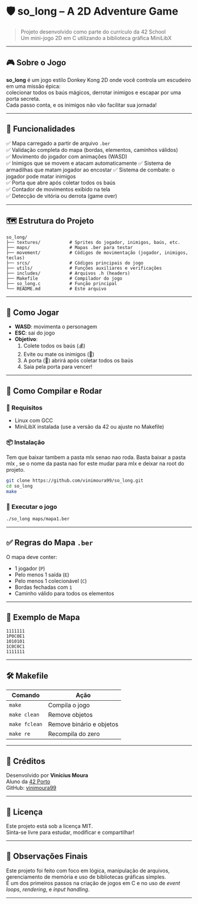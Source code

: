 # 🛡️ so_long – A 2D Adventure Game

> Projeto desenvolvido como parte do currículo da 42 School  
> Um mini-jogo 2D em C utilizando a biblioteca gráfica MiniLibX

---

## 🎮 Sobre o Jogo

**so_long** é um jogo estilo Donkey Kong 2D onde você controla um escudeiro em uma missão épica:  
colecionar todos os baús mágicos, derrotar inimigos e escapar por uma porta secreta.  
Cada passo conta, e os inimigos não vão facilitar sua jornada!

---

## 🧩 Funcionalidades

✅ Mapa carregado a partir de arquivo `.ber`  
✅ Validação completa do mapa (bordas, elementos, caminhos válidos)  
✅ Movimento do jogador com animações (WASD)  
✅ Inimigos que se movem e atacam automaticamente 
✅ Sistema de armadilhas que matam jogador ao encostar 
✅ Sistema de combate: o jogador pode matar inimigos  
✅ Porta que abre após coletar todos os baús  
✅ Contador de movimentos exibido na tela  
✅ Detecção de vitória ou derrota (game over)

---

## 🗺️ Estrutura do Projeto

```
so_long/
├── textures/           # Sprites do jogador, inimigos, baús, etc.
├── maps/               # Mapas .ber para testar
├── movement/           # Códigos de movimentação (jogador, inimigos, teclas)
├── srcs/               # Códigos principais do jogo
├── utils/              # Funções auxiliares e verificações
├── includes/           # Arquivos .h (headers)
├── Makefile            # Compilador do jogo
├── so_long.c           # Função principal
└── README.md           # Este arquivo
```

---

## 🧠 Como Jogar

- **WASD**: movimenta o personagem
- **ESC**: sai do jogo
- **Objetivo**:  
  1. Colete todos os baús (💰)  
  2. Evite ou mate os inimigos (👾)  
  3. A porta (🚪) abrirá após coletar todos os baús  
  4. Saia pela porta para vencer!

---

## 🏁 Como Compilar e Rodar

### 🔧 Requisitos

- Linux com GCC
- MiniLibX instalada (use a versão da 42 ou ajuste no Makefile)

### 📦 Instalação

Tem que baixar tambem a pasta mlx senao nao roda.
Basta baixar a pasta mlx , se o nome da pasta nao for este mudar para mlx e deixar na root do projeto.

```bash
git clone https://github.com/vinimoura99/so_long.git
cd so_long
make
```

### 🚀 Executar o jogo

```bash
./so_long maps/mapa1.ber
```

---

## ✅ Regras do Mapa `.ber`

O mapa deve conter:

- 1 jogador (`P`)
- Pelo menos 1 saída (`E`)
- Pelo menos 1 colecionável (`C`)
- Bordas fechadas com `1`
- Caminho válido para todos os elementos

---

## 🧪 Exemplo de Mapa

```
1111111
1P0C0E1
1010101
1C0C0C1
1111111
```

---

## 🛠️ Makefile

| Comando      | Ação                            |
|--------------|---------------------------------|
| `make`       | Compila o jogo                  |
| `make clean` | Remove objetos                  |
| `make fclean`| Remove binário e objetos        |
| `make re`    | Recompila do zero               |

---

## 👾 Créditos

Desenvolvido por **Vinícius Moura**  
Aluno da [42 Porto](https://www.42porto.com/)  
GitHub: [vinimoura99](https://github.com/vinimoura99)

---

## 📜 Licença

Este projeto está sob a licença MIT.  
Sinta-se livre para estudar, modificar e compartilhar!

---

## 🧠 Observações Finais

Este projeto foi feito com foco em lógica, manipulação de arquivos, gerenciamento de memória e uso de bibliotecas gráficas simples.  
É um dos primeiros passos na criação de jogos em C e no uso de *event loops*, *rendering*, e *input handling*.

---

